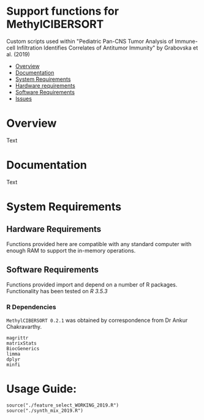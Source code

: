 # Support functions for MethylCIBERSORT

Custom scripts used within "Pediatric Pan-CNS Tumor Analysis of Immune-cell Infiltration Identifies Correlates of Antitumor Immunity" by Grabovska et al. (2019) 

- [Overview](#overview)
- [Documentation](#documentation)
- [System Requirements](#system-requirements)
- [Hardware requirements](#hardware-requirements)
- [Software Requirements](#software-requirements)
- [Issues](https://github.com/dannlbol/mcibersort_scripts/issues)

# Overview
Text

# Documentation
Text

# System Requirements
## Hardware Requirements
Functions provided here are compatible with any standard computer with enough RAM to support the in-memory operations.

## Software Requirements
Functions provided import and depend on a number of R packages. Functionality has been tested on *R 3.5.3*
### R Dependencies
`MethylCIBERSORT 0.2.1` was obtained by correspondence from Dr Ankur Chakravarthy.

```
magrittr
matrixStats
BiocGenerics
limma
dplyr
minfi
```

# Usage Guide:

```
source("./feature_select_WORKING_2019.R")
source("./synth_mix_2019.R")
```
